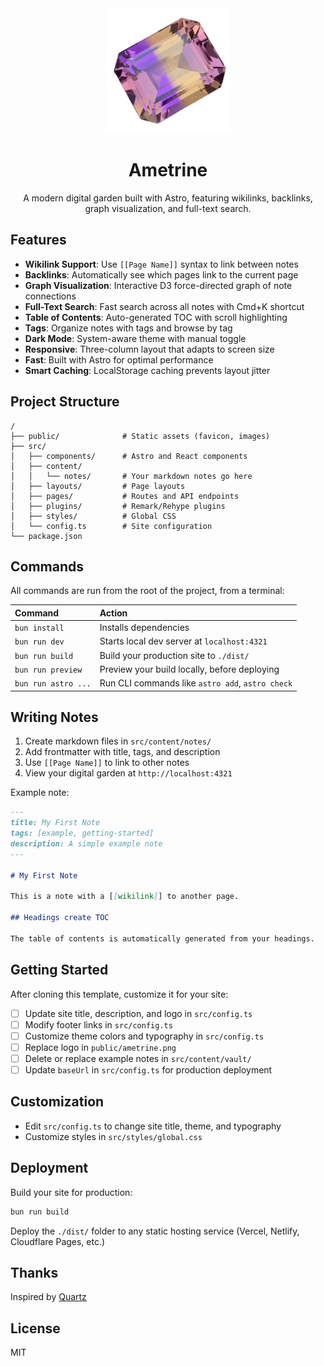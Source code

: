 <div align="center">
  <img src="public/ametrine.png" alt="Ametrine Logo" width="200"/>

# Ametrine

A modern digital garden built with Astro, featuring wikilinks, backlinks, graph visualization, and full-text search.

</div>

## Features

- **Wikilink Support**: Use `[[Page Name]]` syntax to link between notes
- **Backlinks**: Automatically see which pages link to the current page
- **Graph Visualization**: Interactive D3 force-directed graph of note connections
- **Full-Text Search**: Fast search across all notes with Cmd+K shortcut
- **Table of Contents**: Auto-generated TOC with scroll highlighting
- **Tags**: Organize notes with tags and browse by tag
- **Dark Mode**: System-aware theme with manual toggle
- **Responsive**: Three-column layout that adapts to screen size
- **Fast**: Built with Astro for optimal performance
- **Smart Caching**: LocalStorage caching prevents layout jitter

## Project Structure

```text
/
├── public/              # Static assets (favicon, images)
├── src/
│   ├── components/      # Astro and React components
│   ├── content/
│   │   └── notes/       # Your markdown notes go here
│   ├── layouts/         # Page layouts
│   ├── pages/           # Routes and API endpoints
│   ├── plugins/         # Remark/Rehype plugins
│   ├── styles/          # Global CSS
│   └── config.ts        # Site configuration
└── package.json
```

## Commands

All commands are run from the root of the project, from a terminal:

| Command             | Action                                           |
| :------------------ | :----------------------------------------------- |
| `bun install`       | Installs dependencies                            |
| `bun run dev`       | Starts local dev server at `localhost:4321`      |
| `bun run build`     | Build your production site to `./dist/`          |
| `bun run preview`   | Preview your build locally, before deploying     |
| `bun run astro ...` | Run CLI commands like `astro add`, `astro check` |

## Writing Notes

1. Create markdown files in `src/content/notes/`
2. Add frontmatter with title, tags, and description
3. Use `[[Page Name]]` to link to other notes
4. View your digital garden at `http://localhost:4321`

Example note:

```markdown
---
title: My First Note
tags: [example, getting-started]
description: A simple example note
---

# My First Note

This is a note with a [[wikilink]] to another page.

## Headings create TOC

The table of contents is automatically generated from your headings.
```

## Getting Started

After cloning this template, customize it for your site:

- [ ] Update site title, description, and logo in `src/config.ts`
- [ ] Modify footer links in `src/config.ts`
- [ ] Customize theme colors and typography in `src/config.ts`
- [ ] Replace logo in `public/ametrine.png`
- [ ] Delete or replace example notes in `src/content/vault/`
- [ ] Update `baseUrl` in `src/config.ts` for production deployment

## Customization

- Edit `src/config.ts` to change site title, theme, and typography
- Customize styles in `src/styles/global.css`

## Deployment

Build your site for production:

```sh
bun run build
```

Deploy the `./dist/` folder to any static hosting service (Vercel, Netlify, Cloudflare Pages, etc.)

## Thanks

Inspired by [Quartz](https://github.com/jackyzha0/quartz)

## License

MIT
